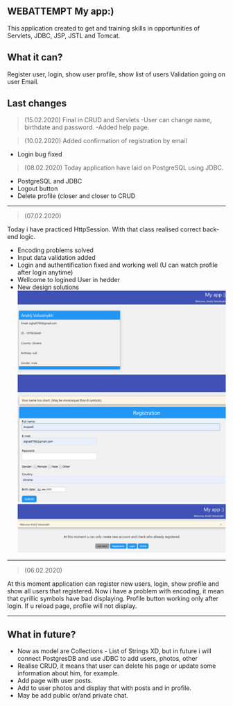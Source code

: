 WEBATTEMPT My app:)
--------------------------------------------------------------------------------
This application created to get and training skills in  opportunities of Servlets, JDBC, JSP, JSTL and Tomcat.

What it can?
---------------------
Register user, login, show user profile, show list of users
Validation going on user Email. 

Last changes
---------------------

>(15.02.2020)
Final in CRUD and Servlets
 -User can change name, birthdate and password.
 -Added help page. 

>(10.02.2020)
Added confirmation of registration by email
  - Login bug fixed

>(08.02.2020)
Today application have laid on PostgreSQL using JDBC.
  - PostgreSQL and JDBC
  - Logout button
  - Delete profile
 (closer and closer to CRUD
 
---------------------

>(07.02.2020)

Today i have practiced HttpSession. With that class realised correct back-end logic. 
  - Encoding problems solved
  - Input data validation added
  - Login and authentification fixed and working well (U can watch profile after login anytime)
  - Wellcome to logined User in hedder
  - New design solutions
![](howItLooks/AVprofile.PNG)
![](howItLooks/IncorrectInput.PNG)
![](howItLooks/loginAV.PNG)
--------------------

>(06.02.2020)

At this moment application can register new users, login, show profile and show all users that registered.
Now i have a problem with encoding, it mean that cyrillic symbols have bad displaying. Profile button working only after login. If u reload page, profile will not display.

------------------

What in future?
---------------------
- Now as model are Collections - List of Strings XD, but in future i will connect PostgresDB and use JDBC to add users, photos, other
- Realise CRUD, it means that user can delete his page or update some information about him, for example.
- Add page with user posts.
- Add to user photos and display that with posts and in profile. 
- May be add public or/and private chat. 
